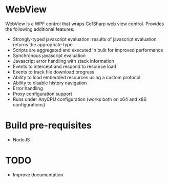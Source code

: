 # WebView

WebView is a WPF control that wraps CefSharp web view control. Provides the following additional features:
- Strongly-typed javascript evaluation: results of javascript evaluation returns the appropriate type
- Scripts are aggregated and executed in bulk for improved performance
- Synchronous javascript evaluation
- Javascript error handling with stack information
- Events to intercept and respond to resource load
- Events to track file download progress
- Ability to load embedded resources using a custom protocol
- Ability to disable history navigation
- Error handling
- Proxy configuration support
- Runs under AnyCPU configuration (works both on x64 and x86 configurations)

# Build pre-requisites
- NodeJS

# TODO
- Improve documentation
